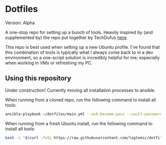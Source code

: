 # Dotfiles

Version: Alpha

A one-stop repo for setting up a bunch of tools. Heavily inspired by (and supplemented by) the repo put together by TechDufus [here](https://github.com/TechDufus/dotfiles/tree/main).

This repo is best used when setting up a new Ubuntu profile. I've found that this combination of tools is typically what I always come back to in a dev environment, so a one-script solution is incredibly helpful for me; especially when working in VMs or refreshing my PC.

## Using this repository

Under construction! Currently moving all installation processes to ansible.

When running from a cloned repo, run the following command to install all tools:

```bash
ansible-playbook ~/dotfiles/main.yml --ask-become-pass --vault-password-file ~/.ansible-vault/vault.secret
```

When running from a fresh Ubuntu install, run the following command to install all tools:

```bash
bash -c "$(curl -fsSL https://raw.githubusercontent.com/logtomic/dotfiles/main/bin/dotfiles)"
```
